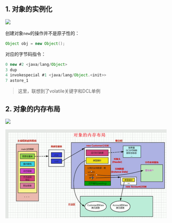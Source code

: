 ## 1. 对象的实例化

![](https://iqqcode-blog.oss-cn-beijing.aliyuncs.com/img/20200706153033.png)

创建对象`new`的操作并不是原子性的：

```java
Object obj = new Object();
```

对应的字节码指令：

```java
0 new #2 <java/lang/Object>
3 dup
4 invokespecial #1 <java/lang/Object.<init>>
7 astore_1
```

> 这里，联想到了volatile关键字和DCL单例

## 2. 对象的内存布局

![](https://iqqcode-blog.oss-cn-beijing.aliyuncs.com/img/20200706154822.png)

![image-20200915170231303](08.对象实例化的内存布局与访问定位.assets/image-20200915170231303.png)